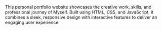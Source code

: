 This personal portfolio website showcases the creative work, skills, and professional journey of Myself. Built using HTML, CSS, and JavaScript, it combines a sleek, responsive design with interactive features to deliver an engaging user experience.
